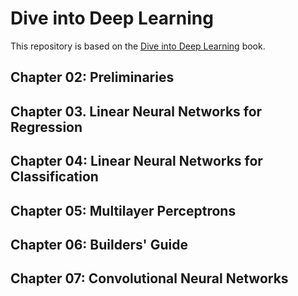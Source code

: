 # Dive into Deep Learning
This repository is based on the [Dive into Deep Learning](https://d2l.ai/) book.

## Chapter 02: Preliminaries

## Chapter 03. Linear Neural Networks for Regression

## Chapter 04: Linear Neural Networks for Classification

## Chapter 05: Multilayer Perceptrons

## Chapter 06: Builders' Guide

## Chapter 07: Convolutional Neural Networks
